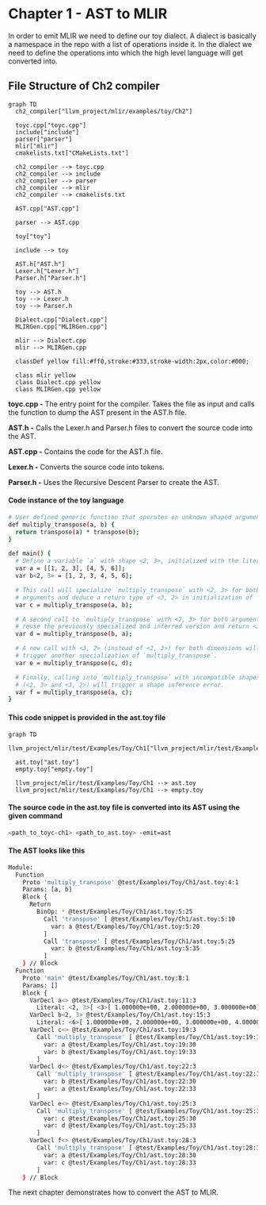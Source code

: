 # Chapter 1 - AST to MLIR

In order to emit MLIR we need to define our toy dialect. A dialect is basically a namespace in the repo with a list of operations inside it. In the dialect we need to define the operations into which the high level language will get converted into. 

## File Structure of Ch2 compiler

```mermaid
graph TD
  ch2_compiler["llvm_project/mlir/examples/toy/Ch2"]

  toyc.cpp["toyc.cpp"]
  include["include"]
  parser["parser"]
  mlir["mlir"] 
  cmakelists.txt["CMakeLists.txt"]

  ch2_compiler --> toyc.cpp
  ch2_compiler --> include
  ch2_compiler --> parser
  ch2_compiler --> mlir
  ch2_compiler --> cmakelists.txt

  AST.cpp["AST.cpp"]

  parser --> AST.cpp

  toy["toy"]

  include --> toy

  AST.h["AST.h"]
  Lexer.h["Lexer.h"]
  Parser.h["Parser.h"]

  toy --> AST.h
  toy --> Lexer.h
  toy --> Parser.h

  Dialect.cpp["Dialect.cpp"] 
  MLIRGen.cpp["MLIRGen.cpp"] 

  mlir --> Dialect.cpp
  mlir --> MLIRGen.cpp

  classDef yellow fill:#ff0,stroke:#333,stroke-width:2px,color:#000;

  class mlir yellow
  class Dialect.cpp yellow
  class MLIRGen.cpp yellow
```

**toyc.cpp -** The entry point for the compiler. Takes the file as input and calls the function to dump the AST present in the AST.h file. 

**AST.h -** Calls the Lexer.h and Parser.h files to convert the source code into the AST.

**AST.cpp -** Contains the code for the AST.h file.

**Lexer.h -** Converts the source code into tokens.

**Parser.h -** Uses the Recursive Descent Parser to create the AST.

#### Code instance of the toy language 

```bash
# User defined generic function that operates on unknown shaped arguments.
def multiply_transpose(a, b) {
  return transpose(a) * transpose(b);
}

def main() {
  # Define a variable `a` with shape <2, 3>, initialized with the literal value.
  var a = [[1, 2, 3], [4, 5, 6]];
  var b<2, 3> = [1, 2, 3, 4, 5, 6];

  # This call will specialize `multiply_transpose` with <2, 3> for both
  # arguments and deduce a return type of <3, 2> in initialization of `c`.
  var c = multiply_transpose(a, b);

  # A second call to `multiply_transpose` with <2, 3> for both arguments will
  # reuse the previously specialized and inferred version and return <3, 2>.
  var d = multiply_transpose(b, a);

  # A new call with <3, 2> (instead of <2, 3>) for both dimensions will
  # trigger another specialization of `multiply_transpose`.
  var e = multiply_transpose(c, d);

  # Finally, calling into `multiply_transpose` with incompatible shapes
  # (<2, 3> and <3, 2>) will trigger a shape inference error.
  var f = multiply_transpose(a, c);
}
```

#### This code snippet is  provided in the ast.toy file 

```mermaid
graph TD
  llvm_project/mlir/test/Examples/Toy/Ch1["llvm_project/mlir/test/Examples/Toy/Ch1"]

  ast.toy["ast.toy"]
  empty.toy["empty.toy"]

  llvm_project/mlir/test/Examples/Toy/Ch1 --> ast.toy
  llvm_project/mlir/test/Examples/Toy/Ch1 --> empty.toy
```

#### The source code in the ast.toy file is converted into its AST using the given command 

```bash
<path_to_toyc-ch1> <path_to_ast.toy> -emit=ast
```

#### The AST looks like this

```bash
Module:
  Function 
    Proto 'multiply_transpose' @test/Examples/Toy/Ch1/ast.toy:4:1
    Params: [a, b]
    Block {
      Return
        BinOp: * @test/Examples/Toy/Ch1/ast.toy:5:25
          Call 'transpose' [ @test/Examples/Toy/Ch1/ast.toy:5:10
            var: a @test/Examples/Toy/Ch1/ast.toy:5:20
          ]
          Call 'transpose' [ @test/Examples/Toy/Ch1/ast.toy:5:25
            var: b @test/Examples/Toy/Ch1/ast.toy:5:35
          ]
    } // Block
  Function 
    Proto 'main' @test/Examples/Toy/Ch1/ast.toy:8:1
    Params: []
    Block {
      VarDecl a<> @test/Examples/Toy/Ch1/ast.toy:11:3
        Literal: <2, 3>[ <3>[ 1.000000e+00, 2.000000e+00, 3.000000e+00], <3>[ 4.000000e+00, 5.000000e+00, 6.000000e+00]] @test/Examples/Toy/Ch1/ast.toy:11:11
      VarDecl b<2, 3> @test/Examples/Toy/Ch1/ast.toy:15:3
        Literal: <6>[ 1.000000e+00, 2.000000e+00, 3.000000e+00, 4.000000e+00, 5.000000e+00, 6.000000e+00] @test/Examples/Toy/Ch1/ast.toy:15:17
      VarDecl c<> @test/Examples/Toy/Ch1/ast.toy:19:3
        Call 'multiply_transpose' [ @test/Examples/Toy/Ch1/ast.toy:19:11
          var: a @test/Examples/Toy/Ch1/ast.toy:19:30
          var: b @test/Examples/Toy/Ch1/ast.toy:19:33
        ]
      VarDecl d<> @test/Examples/Toy/Ch1/ast.toy:22:3
        Call 'multiply_transpose' [ @test/Examples/Toy/Ch1/ast.toy:22:11
          var: b @test/Examples/Toy/Ch1/ast.toy:22:30
          var: a @test/Examples/Toy/Ch1/ast.toy:22:33
        ]
      VarDecl e<> @test/Examples/Toy/Ch1/ast.toy:25:3
        Call 'multiply_transpose' [ @test/Examples/Toy/Ch1/ast.toy:25:11
          var: c @test/Examples/Toy/Ch1/ast.toy:25:30
          var: d @test/Examples/Toy/Ch1/ast.toy:25:33
        ]
      VarDecl f<> @test/Examples/Toy/Ch1/ast.toy:28:3
        Call 'multiply_transpose' [ @test/Examples/Toy/Ch1/ast.toy:28:11
          var: a @test/Examples/Toy/Ch1/ast.toy:28:30
          var: c @test/Examples/Toy/Ch1/ast.toy:28:33
        ]
    } // Block
```
The next chapter demonstrates how to convert the AST to MLIR.
